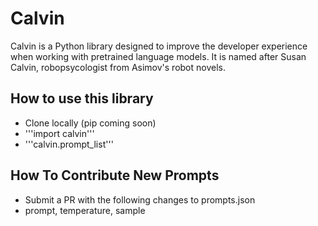 # Calvin

Calvin is a Python library designed to improve the developer experience when working with pretrained language models. It is named after Susan Calvin, robopsycologist from Asimov's robot novels. 

## How to use this library

- Clone locally (pip coming soon)
- '''import calvin'''
- '''calvin.prompt_list'''

## How To Contribute New Prompts

- Submit a PR with the following changes to prompts.json
- prompt, temperature, sample
